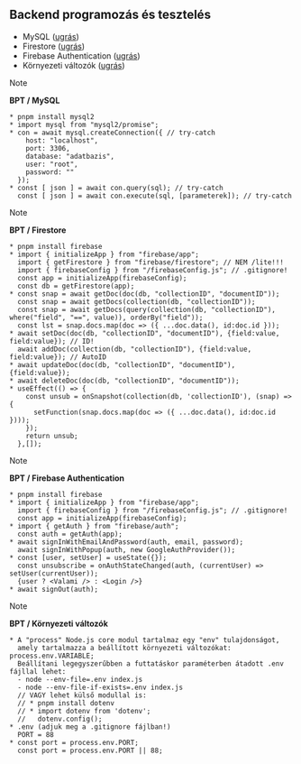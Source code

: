 ## Backend programozás és tesztelés
- MySQL ([ugrás](#bpt_mysql))
- Firestore ([ugrás](#bpt_firestore))
- Firebase Authentication ([ugrás](#bpt_firebase_auth))
- Környezeti változók ([ugrás](#bpt_environment))

<a name="bpt_mysql"></a>
> [!NOTE]
> **BPT / MySQL**

```
* pnpm install mysql2
* import mysql from "mysql2/promise";
* con = await mysql.createConnection({ // try-catch
    host: "localhost",
    port: 3306,
    database: "adatbazis",
    user: "root",
    password: ""
  });
* const [ json ] = await con.query(sql); // try-catch
  const [ json ] = await con.execute(sql, [parameterek]); // try-catch
```

<a name="bpt_firestore"></a>
> [!NOTE]
> **BPT / Firestore**

```
* pnpm install firebase
* import { initializeApp } from "firebase/app";
  import { getFirestore } from "firebase/firestore"; // NEM /lite!!!
  import { firebaseConfig } from "/firebaseConfig.js"; // .gitignore!
  const app = initializeApp(firebaseConfig);
  const db = getFirestore(app);
* const snap = await getDoc(doc(db, "collectionID", "documentID"));
  const snap = await getDocs(collection(db, "collectionID"));
  const snap = await getDocs(query(collection(db, "collectionID"), where("field", "==", value)), orderBy("field"));
  const lst = snap.docs.map(doc => ({ ...doc.data(), id:doc.id }));
* await setDoc(doc(db, "collectionID", "documentID"), {field:value, field:value}); // ID!
  await addDoc(collection(db, "collectionID"), {field:value, field:value}); // AutoID
* await updateDoc(doc(db, "collectionID", "documentID"), {field:value});
* await deleteDoc(doc(db, "collectionID", "documentID"));
* useEffect(() => {
    const unsub = onSnapshot(collection(db, 'collectionID'), (snap) => {
      setFunction(snap.docs.map(doc => ({ ...doc.data(), id:doc.id })));
    });
    return unsub;
  },[]);
```

<a name="bpt_firebase_auth"></a>
> [!NOTE]
> **BPT / Firebase Authentication**

```
* pnpm install firebase
* import { initializeApp } from "firebase/app";
  import { firebaseConfig } from "/firebaseConfig.js"; // .gitignore!
  const app = initializeApp(firebaseConfig);
* import { getAuth } from "firebase/auth";
  const auth = getAuth(app);
* await signInWithEmailAndPassword(auth, email, password);
  await signInWithPopup(auth, new GoogleAuthProvider());
* const [user, setUser] = useState({});
  const unsubscribe = onAuthStateChanged(auth, (currentUser) => setUser(currentUser));
  {user ? <Valami /> : <Login />}
* await signOut(auth);
```

<a name="bpt_environment"></a>
> [!NOTE]
> **BPT / Környezeti változók**

```
* A "process" Node.js core modul tartalmaz egy "env" tulajdonságot,
  amely tartalmazza a beállított környezeti változókat: process.env.VARIABLE;
  Beállítani legegyszerűbben a futtatáskor paraméterben átadott .env fájllal lehet:
  - node --env-file=.env index.js
  - node --env-file-if-exists=.env index.js
  // VAGY lehet külső modullal is:
  // * pnpm install dotenv
  // * import dotenv from 'dotenv';
  //   dotenv.config();
* .env (adjuk meg a .gitignore fájlban!)
  PORT = 88
* const port = process.env.PORT;
  const port = process.env.PORT || 88;
```
